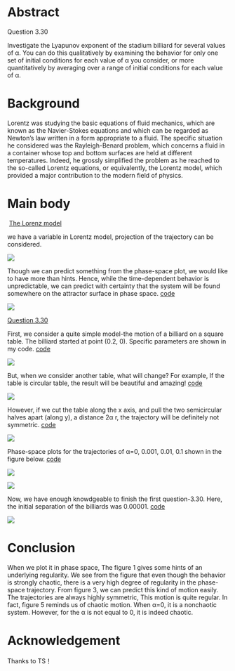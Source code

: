 # Abstract
  Question 3.30
  
  Investigate the Lyapunov exponent of the stadium billiard for several values of α. You can do this qualitatively by examining the behavior for only one set of initial conditions for each value of α you consider, or more quantitatively by averaging over a range of initial conditions for each value of α.
# Background
  Lorentz was studying the basic equations of fluid mechanics, which are known as the Navier-Stokes equations and which can be regarded as Newton’s law written in a form appropriate to a fluid. The specific situation he considered was the Rayleigh-Benard problem, which concerns a fluid in a container whose top and bottom surfaces are held at different temperatures. Indeed, he grossly simplified the problem as he reached to the so-called Lorentz equations, or equivalently, the Lorentz model, which provided a major contribution to the modern field of physics.
# Main body
  [The Lorenz model]()
  
  we have a variable in Lorentz model, projection of the trajectory can be considered.
  
  ![](https://github.com/chry0329/compuational_physics_N2014301020159/blob/master/9-1.png)
  
  Though we can predict something from the phase-space plot, we would like to have more than hints. Hence, while the time-dependent behavior is unpredictable, we can predict with certainty that the system will be found somewhere on the attractor surface in phase space.
  [code](https://github.com/chry0329/compuational_physics_N2014301020159/blob/master/9-1.py)
  
  ![](https://github.com/chry0329/compuational_physics_N2014301020159/blob/master/9-2.png)
  
  [Question 3.30]()
  
  First, we consider a quite simple model-the motion of a billiard on a square table. The billiard started at point (0.2, 0). Specific parameters are shown in my code.
  [code](https://github.com/chry0329/compuational_physics_N2014301020159/blob/master/9-2.py)
  
  ![](https://github.com/chry0329/compuational_physics_N2014301020159/blob/master/9-3.jpg)
  
  But, when we consider another table, what will change? For example, If the table is circular table, the result will be beautiful and amazing!
  [code](https://github.com/chry0329/compuational_physics_N2014301020159/blob/master/9-3.py)

  ![](https://github.com/chry0329/compuational_physics_N2014301020159/blob/master/9-4.jpg)
  
  However, if we cut the table along the x axis, and pull the two semicircular halves apart (along y), a distance 2α r, the trajectory will be definitely not symmetric.
  [code](https://github.com/chry0329/compuational_physics_N2014301020159/blob/master/9-4.py)

  ![](https://github.com/chry0329/compuational_physics_N2014301020159/blob/master/9-5.png)
  
  Phase-space plots for the trajectories of α=0, 0.001, 0.01, 0.1 shown in the figure below.
  [code](https://github.com/chry0329/compuational_physics_N2014301020159/blob/master/9-5.py)
  
  ![](https://github.com/chry0329/compuational_physics_N2014301020159/blob/master/9-6.png)
  
  ![](https://github.com/chry0329/compuational_physics_N2014301020159/blob/master/9-7.png)
  
  Now, we have enough knowdgeable to finish the first question-3.30. Here, the initial separation of the billiards was 0.00001.
  [code](https://github.com/chry0329/compuational_physics_N2014301020159/blob/master/9-6.py)
  
  ![](https://github.com/chry0329/compuational_physics_N2014301020159/blob/master/9-8.png)

# Conclusion
  When we plot it in phase space, The figure 1 gives some hints of an underlying regularity.
  We see from the figure that even though the behavior is strongly chaotic, there is a very high degree of regularity in the phase-space trajectory.
  From figure 3, we can predict this kind of motion easily.
  The trajectories are always highly symmetric,
  This motion is quite regular.
  In fact, figure 5 reminds us of chaotic motion.
  When α=0, it is a nonchaotic system. However, for the α is not equal to 0, it is indeed chaotic.
# Acknowledgement
  Thanks to TS！
